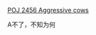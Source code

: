 
[POJ 2456 Aggressive cows](https://github.com/BinGYiZhanG/aoapc-book/blob/master/To%20Be%20a%20ACMer/06_28/POJ%202456%20Aggressive%20cows%20%E8%AF%BE%E8%AE%BE%205G%20is%20coming.md)<br>


A不了，不知为何





